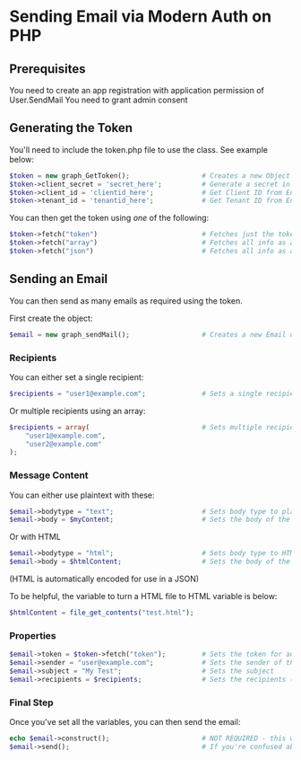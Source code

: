 # Sending Email via Modern Auth on PHP

## Prerequisites
You need to create an app registration with application permission of User.SendMail
You need to grant admin consent

## Generating the Token
You'll need to include the token.php file to use the class. See example below:

```php
$token = new graph_GetToken();                  # Creates a new Object
$token->client_secret = 'secret_here';          # Generate a secret in Entra ID
$token->client_id = 'clientid_here';            # Get Client ID from Entra ID
$token->tenant_id = 'tenantid_here';            # Get Tenant ID from Entra ID
```

You can then get the token using *one* of the following:
```php
$token->fetch("token")                          # Fetches just the token
$token->fetch("array")                          # Fetches all info as a PHP array
$token->fetch("json")                           # Fetches all info as a JSON object
```


## Sending an Email

You can then send as many emails as required using the token.

First create the object:
```php
$email = new graph_sendMail();                  # Creates a new Email object
```

### Recipients

You can either set a single recipient:
```php
$recipients = "user1@example.com";              # Sets a single recipient
```

Or multiple recipients using an array:
```php
$recipients = array(                            # Sets multiple recipients in an array
    "user1@example.com",
    "user2@example.com"
);
```


### Message Content

You can either use plaintext with these:
```php
$email->bodytype = "text";                      # Sets body type to plain text
$email->body = $myContent;                      # Sets the body of the email, this can be a string or a variable containing a string.
```

Or with HTML
```php
$email->bodytype = "html";                      # Sets body type to HTML                      
$email->body = $htmlContent;                    # Sets the body of the email, this can be a string of HTML of a variable containing HTML.
```
(HTML is automatically encoded for use in a JSON)

To be helpful, the variable to turn a HTML file to HTML variable is below:
```php
$htmlContent = file_get_contents("test.html");
```


### Properties

```php
$email->token = $token->fetch("token");         # Sets the token for authentication
$email->sender = "user@example.com";            # Sets the sender of the email
$email->subject = "My Test";                    # Sets the subject
$email->recipients = $recipients;               # Sets the recipients (see above), can be a string if just one user, or a variable containing a string or array.
```


### Final Step

Once you've set all the variables, you can then send the email:
```php
echo $email->construct();                       # NOT REQUIRED - this will output the message in its final JSON format, ready to be POSTed
$email->send();                                 # If you're confused about what this does, perhaps this isn't the repo for you.
```